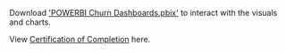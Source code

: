 Download ['POWERBI Churn Dashboards.pbix'](https://github.com/sebastian-huynh/powerbi-churn-analysis/blob/c1582e8067119bb32a8d34728ee441f95aacb3d7/POWERBI%20Churn%20Dashboards.pbix) to interact with the visuals and charts. 

View [Certification of Completion](https://github.com/sebastian-huynh/powerbi-churn-analysis/blob/c1582e8067119bb32a8d34728ee441f95aacb3d7/DataCamp%20Certification%20Churn%20Analysis%20in%20PowerBI.pdf) here.
